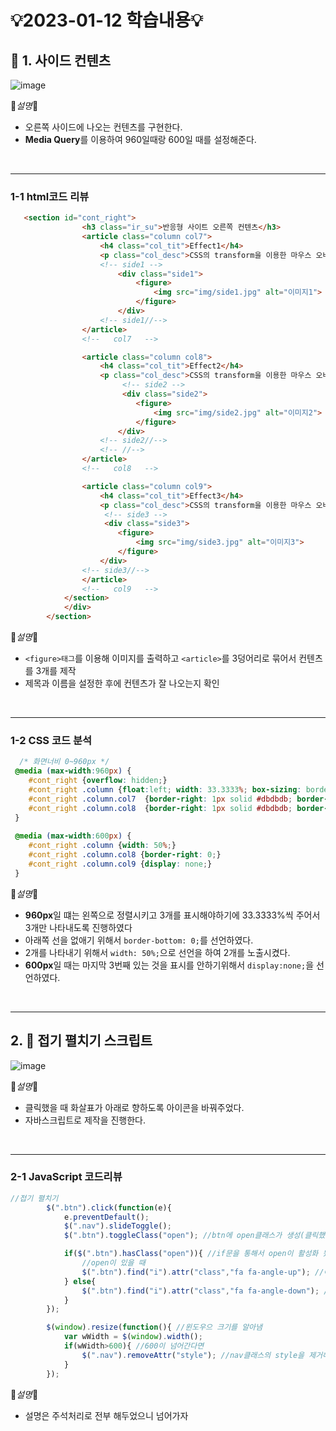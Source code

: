 # 💡2023-01-12 학습내용💡

## 🔎 1. 사이드 컨텐츠
![image](https://user-images.githubusercontent.com/94120988/211977283-ff5fee81-fecc-4c45-9864-a489eca08855.png)


📕*설명*📕
- 오른쪽 사이드에 나오는 컨텐츠를 구현한다.
- <b>Media Query</b>를 이용하여 960일때랑 600일 때를 설정해준다.
<br>
<hr>

### 1-1 html코드 리뷰

```html
   <section id="cont_right">
                <h3 class="ir_su">반응형 사이트 오른쪽 컨텐츠</h3>
                <article class="column col7">
                    <h4 class="col_tit">Effect1</h4>
                    <p class="col_desc">CSS의 transform을 이용한 마우스 오버효과 입니다.</p>
                    <!-- side1 -->
                        <div class="side1">
                            <figure>
                                <img src="img/side1.jpg" alt="이미지1">
                            </figure>
                        </div>
                    <!-- side1//-->
                </article>
                <!--   col7   -->

                <article class="column col8">
                    <h4 class="col_tit">Effect2</h4>
                    <p class="col_desc">CSS의 transform을 이용한 마우스 오버효과 입니다.</p>
                         <!-- side2 -->
                         <div class="side2">
                            <figure>
                                <img src="img/side2.jpg" alt="이미지2">
                            </figure>
                        </div>
                    <!-- side2//-->
                    <!-- //-->
                </article>
                <!--   col8   -->

                <article class="column col9">
                    <h4 class="col_tit">Effect3</h4>
                    <p class="col_desc">CSS의 transform을 이용한 마우스 오버효과 입니다.</p>
                     <!-- side3 -->
                     <div class="side3">
                        <figure>
                            <img src="img/side3.jpg" alt="이미지3">
                        </figure>
                    </div>
                <!-- side3//-->
                </article>
                <!--   col9   -->
            </section>
            </div>
        </section>
```
📕*설명*📕
- ```<figure>태그```를 이용해 이미지를 출력하고 ```<article>```를 3덩어리로 묶어서 컨텐츠를 3개를 제작
- 제목과 이름을 설정한 후에 컨텐츠가 잘 나오는지 확인
<br>
<hr>

### 1-2 CSS 코드 분석 
```CSS
  /* 화면너비 0~960px */
 @media (max-width:960px) {
    #cont_right {overflow: hidden;}
    #cont_right .column {float:left; width: 33.3333%; box-sizing: border-box;}
    #cont_right .column.col7  {border-right: 1px solid #dbdbdb; border-bottom: 0;}
    #cont_right .column.col8  {border-right: 1px solid #dbdbdb; border-bottom: 0;}
 }
 
 @media (max-width:600px) {
    #cont_right .column {width: 50%;}
    #cont_right .column.col8 {border-right: 0;}
    #cont_right .column.col9 {display: none;}
 }
```
📕*설명*📕
- <b>960px</b>일 떄는 왼쪽으로 정렬시키고 3개를 표시해야하기에 33.3333%씩 주어서 3개만 나타내도록 진행하였다
- 아래쪽 선을 없애기 위해서 ```border-bottom: 0;```를 선언하였다.
- 2개를 나타내기 위해서 ```width: 50%;```으로 선언을 하여 2개를 노출시켰다.
- <b>600px</b>일 때는 마지막 3번째 있는 것을 표시를 안하기위해서 ```display:none;```을 선언하였다.
<br>
<hr>

## 2. 🔎 접기 펼치기 스크립트
![image](https://user-images.githubusercontent.com/94120988/212044653-f2d2c208-393e-434b-a95b-0caa67796ff8.png)

📕*설명*📕
- 클릭했을 때 화살표가 아래로 향하도록 아이콘을 바꿔주었다.
- 자바스크립트로 제작을 진행한다.
<br>
<hr>

### 2-1 JavaScript 코드리뷰
```js
//접기 펼치기
        $(".btn").click(function(e){
            e.preventDefault();
            $(".nav").slideToggle();
            $(".btn").toggleClass("open"); //btn에 open클래스가 생성(클릭했을 떄)

            if($(".btn").hasClass("open")){ //if문을 통해서 open이 활성화 됬을 경우
                //open이 있을 때
                $(".btn").find("i").attr("class","fa fa-angle-up"); //아이콘의 화살표위치를 위로 설정
            } else{
                $(".btn").find("i").attr("class","fa fa-angle-down"); //아이콘의 화살표위치를 아래로 설정
            }
        });

        $(window).resize(function(){ //윈도우으 크기를 알아냄
            var wWidth = $(window).width(); 
            if(wWidth>600){ //600이 넘어간다면
                $(".nav").removeAttr("style"); //nav클래스의 style을 제거해라! 
            }
        });
```
📕*설명*📕
- 설명은 주석처리로 전부 해두었으니 넘어가자




